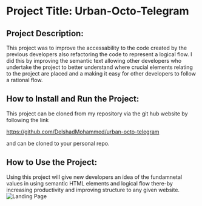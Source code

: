 # Project Title: Urban-Octo-Telegram

## Project Description:

This project was to improve the accessability to the code created by the previous developers also refactoring the code to represent a logical flow. I did this by improving the semantic text allowing other developers who undertake the project to better understand where crucial elements relating to the project are placed and a making it easy for other developers to follow a rational flow.

## How to Install and Run the Project:

This project can be cloned from my repository via the git hub website
by following the link

https://github.com/DelshadMohammed/urban-octo-telegram

and can be cloned to your personal repo.

## How to Use the Project:

Using this project will give new developers an idea of the fundamnetal values in using semantic HTML elements and logical flow there-by increasing productivity and
improving structure to any given website.
![Landing Page](../../../../c:/Users/donis/Desktop/01-html-css-git-homework-demo.png)
